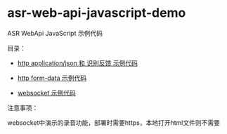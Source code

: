 # asr-web-api-javascript-demo

ASR WebApi JavaScript 示例代码

目录：

- [http application/json 和 识别反馈 示例代码](http_application_json.html)
  
- [http form-data 示例代码](http_form_data.html)
  
- [websocket 示例代码](websocket.html)

注意事项：

websocket中演示的录音功能，部署时需要https，本地打开html文件则不需要